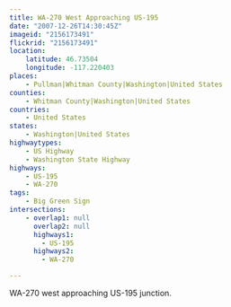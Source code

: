 ```yaml
---
title: WA-270 West Approaching US-195
date: "2007-12-26T14:30:45Z"
imageid: "2156173491"
flickrid: "2156173491"
location:
    latitude: 46.73504
    longitude: -117.220403
places:
    - Pullman|Whitman County|Washington|United States
counties:
    - Whitman County|Washington|United States
countries:
    - United States
states:
    - Washington|United States
highwaytypes:
    - US Highway
    - Washington State Highway
highways:
    - US-195
    - WA-270
tags:
    - Big Green Sign
intersections:
    - overlap1: null
      overlap2: null
      highways1:
        - US-195
      highways2:
        - WA-270

---
```

WA-270 west approaching US-195 junction.